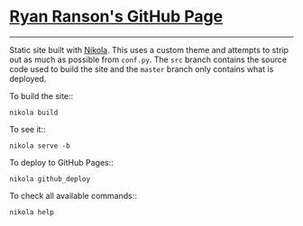 # [Ryan Ranson's GitHub Page](https://ransonr.github.io)

---

Static site built with [Nikola](https://getnikola.com). This uses a custom theme and attempts to strip out as much as possible from `conf.py`. The `src` branch contains the source code used to build the site and the `master` branch only contains what is deployed.

To build the site::

    nikola build

To see it::

    nikola serve -b

To deploy to GitHub Pages::

    nikola github_deploy

To check all available commands::

    nikola help
